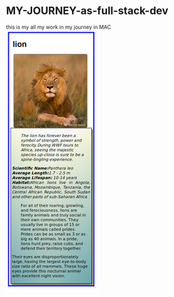 # MY-JOURNEY-as-full-stack-dev
this is my all my work in my journey in MAC 
![alt text](https://github.com/yousefmasry4/MY-JOURNEY-as-full-stack-dev/blob/master/Screenshot_2019-03-13%20Animal%20Trading%20Cards.png)
